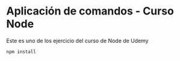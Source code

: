 # Aplicación de comandos - Curso Node

Este es uno de los ejercicio del curso de Node de Udemy

```
npm install
```
